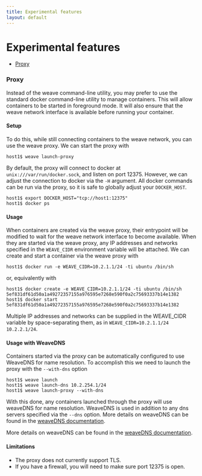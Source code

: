 ```yaml
---
title: Experimental features
layout: default
---
```


# Experimental features

 * [Proxy](#proxy)

### <a name="proxy"></a>Proxy

Instead of the weave command-line utility, you may prefer to use the standard
docker command-line utility to manage containers. This will allow containers to
be started in foreground mode. It will also ensure that the weave network
interface is available before running your container.

#### Setup

To do this, while still connecting containers to the weave network, you can use
the weave proxy. We can start the proxy with

    host1$ weave launch-proxy

By default, the proxy will connect to docker at `unix:///var/run/docker.sock`,
and listen on port 12375. However, we can adjust the connection to docker via
the `-H` argument. All docker commands can be run via the proxy, so it is safe
to globally adjust your `DOCKER_HOST`.

    host1$ export DOCKER_HOST="tcp://host1:12375"
    host1$ docker ps

#### Usage

When containers are created via the weave proxy, their entrypoint will be
modified to wait for the weave network interface to become available. When they are
started via the weave proxy, any IP addresses and networks specified in the
`WEAVE_CIDR` environment variable will be attached. We can create and start a
container via the weave proxy with

    host1$ docker run -e WEAVE_CIDR=10.2.1.1/24 -ti ubuntu /bin/sh

or, equivalently with

    host1$ docker create -e WEAVE_CIDR=10.2.1.1/24 -ti ubuntu /bin/sh
    5ef831df61d50a1a49272357155a976595e7268e590f0a2c75693337b14e1382
    host1$ docker start 5ef831df61d50a1a49272357155a976595e7268e590f0a2c75693337b14e1382

Multiple IP addresses and networks can be supplied in the WEAVE_CIDR variable by space-separating them, as in `WEAVE_CIDR=10.2.1.1/24 10.2.2.1/24`.

#### Usage with WeaveDNS

Containers started via the proxy can be automatically configured to use WeaveDNS for name resolution. To accomplish this we need to launch the proxy with the `--with-dns` option

    host1$ weave launch
    host1$ weave launch-dns 10.2.254.1/24
    host1$ weave launch-proxy --with-dns

With this done, any containers launched through the proxy will use weaveDNS for name resolution. WeaveDNS is used in addition to any dns servers specified via the `--dns` option. More details on weaveDNS can be found in the [weaveDNS documentation](weavedns-readme.html).

More details on weaveDNS can be found in the [weaveDNS documentation](weavedns-readme.html).

#### Limitations

* The proxy does not currently support TLS.
* If you have a firewall, you will need to make sure port 12375 is open.
